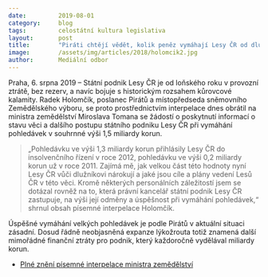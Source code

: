 ```yaml
---
date:         2019-08-01
category:     blog
tags:         celostátní kultura legislativa
layout:       post
title:        "Piráti chtějí vědět, kolik peněz vymáhají Lesy ČR od dlužníků v insolvenci"
image:        /assets/img/articles/2018/holomcik2.jpg
author:       Mediální odbor
---
```



Praha, 6. srpna 2019 – Státní podnik Lesy ČR je od loňského roku v provozní ztrátě, bez rezerv, a navíc bojuje s historickým rozsahem kůrovcové kalamity. Radek Holomčík, poslanec Pirátů a místopředseda sněmovního Zemědělského výboru, se proto prostřednictvím interpelace dnes obrátil na ministra zemědělství Miroslava Tomana se žádostí o poskytnutí informací o stavu věci a dalšího postupu státního podniku Lesy ČR při vymáhání pohledávek v souhrnné výši 1,5 miliardy korun. 

> „Pohledávku ve výši 1,3 miliardy korun přihlásily Lesy ČR do insolvenčního řízení v roce 2012, pohledávku ve výši 0,2 miliardy korun už v roce 2011. Zajímá mě, jak velkou část této hodnoty nyní Lesy ČR vůči dlužníkovi nárokují a jaké jsou cíle a plány vedení Lesů ČR v této věci. Kromě některých personálních záležitostí jsem se dotázal rovněž na to, která právní kancelář státní podnik Lesy ČR zastupuje, na výši její odměny a úspěšnost při vymáhání pohledávek,“ shrnul obsah písemné interpelace Holomčík. 

Úspěšné vymáhání velkých pohledávek je podle Pirátů v aktuální situaci zásadní. Dosud řádně neobjasněná expanze lýkožrouta totiž znamená další mimořádné finanční ztráty pro podnik, který každoročně vydělával miliardy korun. 



* [Plné znění písemné interpelace ministra zemědělství](http://pirati.cz/assets/pdf/interpelace-mze-lesyCR.pdf)
